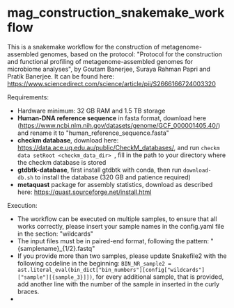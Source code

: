 # mag_construction_snakemake_workflow
This is a snakemake workflow for the construction of metagenome-assembled genomes, based on the protocol: "Protocol for the construction and functional profiling of metagenome-assembled genomes for microbiome analyses", by Goutam Banerjee, Suraya Rahman Papri and Pratik Banerjee. It can be found here: https://www.sciencedirect.com/science/article/pii/S2666166724003320

Requirements:
- Hardware minimum: 32 GB RAM and 1.5 TB storage
- **Human-DNA reference sequence** in fasta format, download here (https://www.ncbi.nlm.nih.gov/datasets/genome/GCF_000001405.40/) and rename it to "human_reference_sequence.fasta"
- **checkm database**, download here: https://data.ace.uq.edu.au/public/CheckM_databases/, and run
``checkm data setRoot <checkm_data_dir> ``, fill in the path to your directory where the checkm database is stored
- **gtdbtk-database**, first install gtdbtk with conda, then run ``download-db.sh`` to install the database (320 GB and patience required)
- **metaquast** package for assembly statistics, download as described here: https://quast.sourceforge.net/install.html

Execution:
- The workflow can be executed on multiple samples, to ensure that all works correctly, please insert your sample names in the config.yaml file in the section: "wildcards"
- The input files must be in paired-end format, following the pattern: "{samplename}_{1/2}.fastq"
- If you provide more than two samples, please update Snakefile2 with the following codeline in the beginning: ``BIN_NR_sample2 = ast.literal_eval(bin_dict["bin_numbers"][config["wildcards"]["sample"][{sample_3}]])``, for every additional sample, that is provided, add another line with the number of the sample in inserted in the curly braces.
-  

